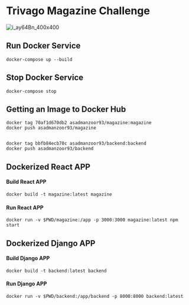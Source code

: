 # Trivago Magazine Challenge
![i_ay64Bn_400x400](https://user-images.githubusercontent.com/17013371/61430897-039d7880-a945-11e9-92ee-69d716c76549.png)


## Run Docker Service
```
docker-compose up --build
```

## Stop Docker Service
```
docker-compose stop
```


## Getting an Image to Docker Hub
```
docker tag 70af1d670db2 asadmanzoor93/magazine:magazine
docker push asadmanzoor93/magazine


docker tag bbfb84ecb70c asadmanzoor93/backend:backend
docker push asadmanzoor93/backend
```


## Dockerized React APP

#### Build React APP
```
docker build -t magazine:latest magazine
```

#### Run React APP 
```
docker run -v $PWD/magazine:/app -p 3000:3000 magazine:latest npm start
```

## Dockerized Django APP

#### Build Django APP
```
docker build -t backend:latest backend
```

#### Run Django APP
```
docker run -v $PWD/backend:/app/backend -p 8000:8000 backend:latest
```
